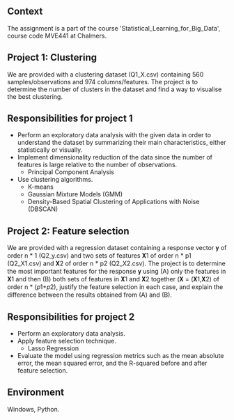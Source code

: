 ## Context
The assignment is a part of the course 'Statistical_Learning_for_Big_Data', course code MVE441 at Chalmers.

## Project 1: Clustering
We are provided with a clustering dataset (Q1_X.csv) containing 560 samples/observations and 974 columns/features.
The project is to determine the number of clusters in the dataset and find a way to visualise the best clustering.

## Responsibilities for project 1
- Perform an exploratory data analysis with the given data in order to understand the dataset by summarizing their main characteristics, either statistically or visually.
- Implement dimensionality reduction of the data since the number of features is large relative to the number of observations.
  * Principal Component Analysis
- Use clustering algorithms.
  * K-means
  * Gaussian Mixture Models (GMM)
  * Density-Based Spatial Clustering of Applications with Noise (DBSCAN)

## Project 2: Feature selection
We are provided with a regression dataset containing a response vector 𝐲 of order n * 1 (Q2_y.csv) and two sets of features 𝐗1 of order n * p1  (Q2_X1.csv) and 𝐗2 of order n * p2 (Q2_X2.csv).
The project is to determine the most important features for the response 𝐲 using (A) only the features in 𝐗1 and then (B) both sets of features in 𝐗1 and 𝐗2 together (𝐗 = (𝐗1,𝐗2) of order n * (𝑝1+𝑝2), justify the feature selection in each case, and explain the difference between the results obtained from (A) and (B).

## Responsibilities for project 2
- Perform an exploratory data analysis.
- Apply feature selection technique.
  * Lasso Regression
- Evaluate the model using regression metrics such as the mean absolute error, the mean squared error, and the R-squared before and after feature selection.

## Environment
Windows, Python.
